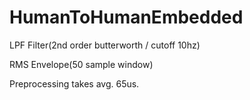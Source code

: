 # HumanToHumanEmbedded

LPF Filter(2nd order butterworth / cutoff 10hz)

RMS Envelope(50 sample window)

Preprocessing takes avg. 65us.
